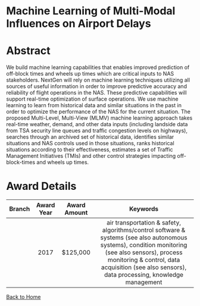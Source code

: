 
Machine Learning of Multi-Modal Influences on Airport Delays
============================================================

# Abstract


We build machine learning capabilities that enables improved prediction of off-block times and wheels up times which are critical inputs to NAS stakeholders.  NextGen will rely on machine learning techniques utilizing all sources of useful information in order to improve predictive accuracy and reliability of flight operations in the NAS.  These predictive capabilities will support real-time optimization of surface operations. We use machine learning to learn from historical data and similar situations in the past in order to optimize the performance of the NAS for the current situation.  The proposed Multi-Level, Multi-View (MLMV) machine learning approach takes real-time weather, demand, and other data inputs (including landside data from TSA security line queues and traffic congestion levels on highways), searches through an archived set of historical data, identifies similar situations and NAS controls used in those situations, ranks historical situations according to their effectiveness, estimates a set of Traffic Management Initiatives (TMIs) and other control strategies impacting off-block-times and wheels up times.  

# Award Details

|Branch|Award Year|Award Amount|Keywords|
| :---: | :---: | :---: | :---: |
||2017|$125,000|air transportation & safety, algorithms/control software & systems (see also autonomous systems), condition monitoring (see also sensors), process monitoring & control, data acquisition (see also sensors), data processing, knowledge management|
  
  


[Back to Home](https://github.com/chrischow/dod_sbir_awards/Reports/JT/#362)